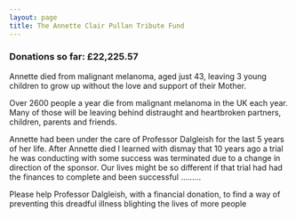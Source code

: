 ```yaml
---
layout: page
title: The Annette Clair Pullan Tribute Fund
---
```



### Donations so far: &pound;22,225.57

Annette died from malignant melanoma, aged just 43, leaving 3 young children to grow up without the love and support of their Mother.

Over 2600 people a year die from malignant melanoma in the UK each year. Many of those will be leaving behind distraught and heartbroken partners, children, parents and friends.

Annette had been under the care of Professor Dalgleish for the last 5 years of her life. After Annette died I learned with dismay that 10 years ago a trial he was conducting with some success was terminated due to a change in direction of the sponsor. Our lives might be so different if that trial had had the finances to complete and been successful ………

Please help Professor Dalgleish, with a financial donation, to find a way of preventing this dreadful illness blighting the lives of more people